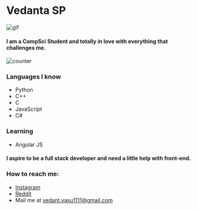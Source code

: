# Vedanta SP

![gif](https://media3.giphy.com/media/SpoZWVAYlMCMGcLfqU/200w.webp?cid=ecf05e478olqkw6c9dxiy0u517iaew0ta82zrbol8ij3fzd4&rid=200w.webp)

#### I am a CompSci Student and totally in love with everything that challenges me.
![counter](https://komarev.com/ghpvc/?username=unworld11)

### Languages I know
* Python
* C++
* C
* JavaScript
* C#


### Learning 
* Angular JS

#### I aspire to be a full stack developer and need a little help with front-end.

### How to reach me:
* [Instagram](https://www.instagram.com/notvedanta/)
* [Reddit](https://www.reddit.com/user/Vedanta11)
* Mail me at vedant.vasu1111@gmail.com



